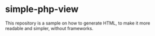 # simple-php-view
This repository is a sample on how to generate HTML, to make it more readable and simpler, without frameworks.
